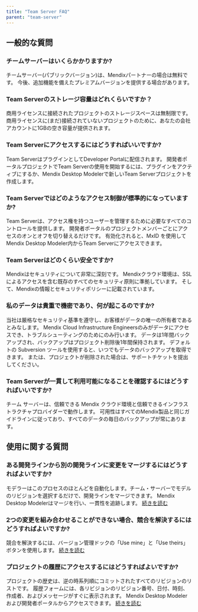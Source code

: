 ```yaml
---
title: "Team Server FAQ"
parent: "team-server"
---
```



## 一般的な質問

### チームサーバーはいくらかかりますか?

チームサーバー(パブリックバージョン)は、Mendixパートナーの場合は無料です。 今後、追加機能を備えたプレミアムバージョンを提供する場合があります。

### Team Serverのストレージ容量はどれくらいですか？

商用ライセンスに接続されたプロジェクトのストレージスペースは無制限です。 商用ライセンスに(まだ)接続されていないプロジェクトのために、あなたの会社アカウントに1GBの空き容量が提供されます。

### Team Serverにアクセスするにはどうすればいいですか?

Team ServerはプラグインとしてDeveloper Portalに配信されます。 開発者ポータルプロジェクトでTeam Serverの使用を開始するには、プラグインをアクティブにするか、Mendix Desktop Modelerで新しいTeam Serverプロジェクトを作成します。

### Team Serverではどのようなアクセス制御が標準的になっていますか?

Team Serverは、アクセス権を持つユーザーを管理するために必要なすべてのコントロールを提供します。 開発者ポータルのプロジェクトメンバーごとにアクセスのオンとオフを切り替えるだけです。 有効化されると、MxID を使用してMendix Desktop Modeler内からTeam Serverにアクセスできます。

### Team Serverはどのくらい安全ですか?

Mendixはセキュリティについて非常に深刻です。 Mendixクラウド環境は、SSLによるアクセスを含む既存のすべてのセキュリティ原則に準拠しています。 そして、Mendixの情報とセキュリティポリシーに記載されています。

### 私のデータは貴重で機密であり、何が起こるのですか?

当社は厳格なセキュリティ基準を遵守し、お客様がデータの唯一の所有者であるとみなします。 Mendix Cloud Infrastructure Engineersのみがデータにアクセスでき、トラブルシューティングのためにのみ行います。 データは1年間バックアップされ、バックアップはプロジェクト削除後1年間保持されます。 デフォルトの Subversion ツールを使用すると、いつでもデータのバックアップを取得できます。 または、プロジェクトが削除された場合は、サポートチケットを提出してください。

### Team Serverが一貫して利用可能になることを確認するにはどうすればいいですか?

チーム サーバーは、信頼できる Mendix クラウド環境と信頼できるインフラストラクチャプロバイダーで動作します。 可用性はすべてのMendix製品と同じガイドラインに従っており、すべてのデータの毎日のバックアップが常にあります。

## 使用に関する質問

### ある開発ラインから別の開発ラインに変更をマージするにはどうすればよいですか?

モデラーはこのプロセスのほとんどを自動化します。チーム・サーバーでモデルのリビジョンを選択するだけで、開発ラインをマージできます。 Mendix Desktop Modelerはマージを行い、一貫性を追跡します。 [続きを読む](version-control)

### 2つの変更を組み合わせることができない場合、競合を解決するにはどうすればよいですか?

競合を解決するには、バージョン管理ドックの「Use mine」と「Use theirs」ボタンを使用します。 [続きを読む](using-version-control-in-the-dm)

### プロジェクトの履歴にアクセスするにはどうすればよいですか?

プロジェクトの歴史は、逆の時系列順にコミットされたすべてのリビジョンのリストです。 履歴フォームには、各リビジョンのリビジョン番号、日付、時刻、作成者、およびメッセージがすぐに表示されます。 Mendix Desktop Modelerおよび開発者ポータルからアクセスできます。 [続きを読む](using-version-control-in-the-dm)
